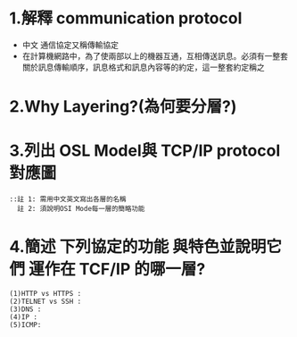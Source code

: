 # 1.解釋 communication protocol
- 中文 通信協定又稱傳輸協定 
- 在計算機網路中，為了使兩部以上的機器互通，互相傳送訊息。必須有一整套關於訊息傳輸順序，訊息格式和訊息內容等的約定，這一整套約定稱之
# 2.Why Layering?(為何要分層?)

# 3.列出 OSL Model與 TCP/IP protocol 對應圖
```
::註 1: 需用中文英文寫出各層的名稱
  註 2: 須說明OSI Mode每一層的簡略功能 
```

   

# 4.簡述 下列協定的功能 與特色並說明它們 運作在 TCF/IP 的哪一層?
```
(1)HTTP vs HTTPS :
(2)TELNET vs SSH :
(3)DNS :
(4)IP :
(5)ICMP:
```


